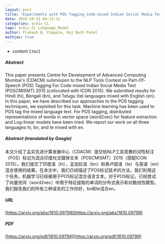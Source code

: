 ```yaml
---
layout: post
title: "Experiments with POS Tagging Code-mixed Indian Social Media Text"
date: 2016-10-31 06:13:31
categories: arXiv_CL
tags: arXiv_CL Language_Model
author: Prakash B. Pimpale, Raj Nath Patel
mathjax: true
---
```


* content
{:toc}

##### Abstract
This paper presents Centre for Development of Advanced Computing Mumbai's (CDACM) submission to the NLP Tools Contest on Part-Of-Speech (POS) Tagging For Code-mixed Indian Social Media Text (POSCMISMT) 2015 (collocated with ICON 2015). We submitted results for Hindi (hi), Bengali (bn), and Telugu (te) languages mixed with English (en). In this paper, we have described our approaches to the POS tagging techniques, we exploited for this task. Machine learning has been used to POS tag the mixed language text. For POS tagging, distributed representations of words in vector space (word2vec) for feature extraction and Log-linear models have been tried. We report our work on all three languages hi, bn, and te mixed with en.

##### Abstract (translated by Google)
本文介绍了孟买先进计算发展中心（CDACM）提交给NLP工具竞赛的词性标注（POS）标记为混合印度社交媒体文本（POSCMISMT）2015（搭配ICON 2015）。我们提交了印度语（hi），孟加拉语（bn）和泰卢固语（te）与英语（en）混合使用的结果。在本文中，我们已经描述了POS标记技术的方法，我们利用这个任务。机器学习已经被用于POS标记混合语言文本。对于POS标记，已经尝试了向量空间（word2vec）中用于特征提取的单词的分布式表示和对数线性模型。我们报告我们的所有三种语言的工作你好，bn和te混合en。

##### URL
[https://arxiv.org/abs/1610.09799](https://arxiv.org/abs/1610.09799)

##### PDF
[https://arxiv.org/pdf/1610.09799](https://arxiv.org/pdf/1610.09799)

